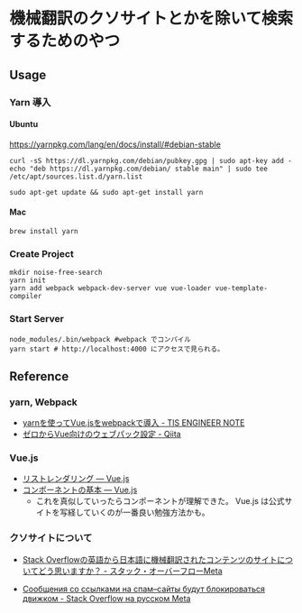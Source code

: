 # 機械翻訳のクソサイトとかを除いて検索するためのやつ

## Usage

### Yarn 導入

#### Ubuntu
<https://yarnpkg.com/lang/en/docs/install/#debian-stable>


```
curl -sS https://dl.yarnpkg.com/debian/pubkey.gpg | sudo apt-key add -
echo "deb https://dl.yarnpkg.com/debian/ stable main" | sudo tee /etc/apt/sources.list.d/yarn.list
```

```
sudo apt-get update && sudo apt-get install yarn
```

#### Mac

```
brew install yarn
```

### Create Project 

```
mkdir noise-free-search
yarn init
yarn add webpack webpack-dev-server vue vue-loader vue-template-compiler
```

### Start Server

```
node_modules/.bin/webpack #webpack でコンパイル
yarn start # http://localhost:4000 にアクセスで見られる。
```

## Reference

### yarn, Webpack

- [yarnを使ってVue.jsをwebpackで導入 - TIS ENGINEER NOTE](https://tisnote.com/vue-webpack-yarn/)
- [ゼロからVue向けのウェブパック設定 - Qiita](https://qiita.com/webpack_master/items/80bb0e4d226e1882b377)

### Vue.js

- [リストレンダリング — Vue.js](https://jp.vuejs.org/v2/guide/list.html)
- [コンポーネントの基本 — Vue.js](https://jp.vuejs.org/v2/guide/components.html)
    - これを真似していったらコンポーネントが理解できた。 Vue.js は公式サイトを写経していくのが一番良い勉強方法かも。

### クソサイトについて

- [Stack Overflowの英語から日本語に機械翻訳されたコンテンツのサイトについてどう思いますか？ - スタック・オーバーフローMeta](https://ja.meta.stackoverflow.com/questions/2905/stack-overflow%E3%81%AE%E8%8B%B1%E8%AA%9E%E3%81%8B%E3%82%89%E6%97%A5%E6%9C%AC%E8%AA%9E%E3%81%AB%E6%A9%9F%E6%A2%B0%E7%BF%BB%E8%A8%B3%E3%81%95%E3%82%8C%E3%81%9F%E3%82%B3%E3%83%B3%E3%83%86%E3%83%B3%E3%83%84%E3%81%AE%E3%82%B5%E3%82%A4%E3%83%88%E3%81%AB%E3%81%A4%E3%81%84%E3%81%A6%E3%81%A9%E3%81%86%E6%80%9D%E3%81%84%E3%81%BE%E3%81%99%E3%81%8B)

- [Сообщения со ссылками на спам–сайты будут блокироваться движком - Stack Overflow на русском Meta](https://ru.meta.stackoverflow.com/questions/7104/%d0%a1%d0%be%d0%be%d0%b1%d1%89%d0%b5%d0%bd%d0%b8%d1%8f-%d1%81%d0%be-%d1%81%d1%81%d1%8b%d0%bb%d0%ba%d0%b0%d0%bc%d0%b8-%d0%bd%d0%b0-%d1%81%d0%bf%d0%b0%d0%bc-%d1%81%d0%b0%d0%b9%d1%82%d1%8b-%d0%b1%d1%83%d0%b4%d1%83%d1%82-%d0%b1%d0%bb%d0%be%d0%ba%d0%b8%d1%80%d0%be%d0%b2%d0%b0%d1%82%d1%8c%d1%81%d1%8f-%d0%b4%d0%b2%d0%b8%d0%b6%d0%ba%d0%be%d0%bc)


